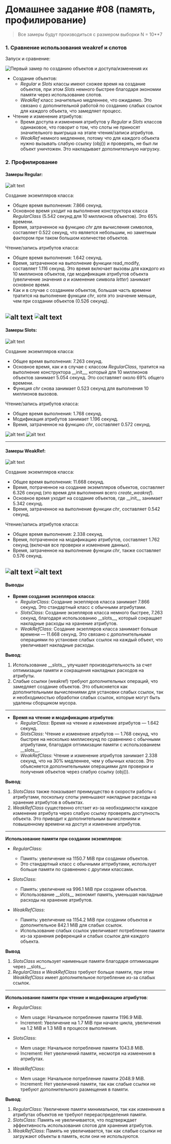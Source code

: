 # Домашнее задание #08 (память, профилирование)

> Все замеры будут производиться с размером выборки N = 10**7

### 1. Сравнение использования weakref и слотов
Запуск и сравнение:

![Первый замер по созданию объектов и доступа/изменения их](screenshots/benchmark.png)

- Создание объектов:
    - *Regular* и *Slots* классы имеют схожее время на создание объектов, при этом *Slots* немного быстрее благодаря экономии памяти через использование слотов.
    - *WeakRef* класс значительно медленнее, что ожидаемо. Это связано с дополнительной работой по созданию слабых ссылок для каждого объекта, что замедляет процесс.
- Чтение и изменение атрибутов:
    - Время доступа и изменения атрибутов у *Regular* и *Slots* классов одинаковое, что говорит о том, что слоты не приносят значительного выигрыша на этапе чтения/записи атрибутов.
    - *WeakRef* немного медленнее, потому что для каждого объекта нужно вызывать слабую ссылку (obj()) и проверять, не был ли объект уничтожен. Это накладывает дополнительную нагрузку.

### 2. Профилирование

#### Замеры Regular:

![alt text](screenshots/regular_cpu_profiling.png)

Создание экземпляров класса:
- Общее время выполнения: 7.866 секунд.
- Основное время уходит на выполнение конструктора класса *RegularClass* (5.542 секунд для 10 миллионов объектов). Это 65% времени.
- Время, затраченное на функцию *chr* для вычисления символов, составляет 0.522 секунд, что является небольшим, но заметным фактором при таком большом количестве объектов.

Чтение/запись атрибутов класса:
- Общее время выполнения: 1.642 секунд.
- Время, затраченное на выполнение функции read_modify, составляет 1.116 секунд. Это время включает вызовы для каждого из 10 миллионов объектов, где модификация атрибутов объекта (увеличение значения *a* и изменение символа *letter*) занимает основное время.
- Как и в случае с созданием объектов, большая часть времени тратится на выполнение функции *chr*, хотя это значение меньше, чем при создании объектов (0.526 секунд).

![alt text](screenshots/regular_memory_profile.png)
![alt text](screenshots/regular_memory_profile_read_write.png)
-----

#### Замеры Slots:

![alt text](screenshots/slots_cpu_profiling.png)

Создание экземпляров класса:
- Общее время выполнения: 7.263 секунд.
- Основное время, как и в случае с классом *RegularClass*, тратится на выполнение конструктора \_\_init\_\_, который для 10 миллионов объектов занимает 5.054 секунд. Это составляет около 69% общего времени.
- Функция *chr* снова занимает 0.523 секунд для выполнения 10 миллионов вызовов.

Чтение/запись атрибутов класса:
- Общее время выполнения: 1.768 секунд.
- Модификация атрибутов занимает 1.196 секунд.
- Время, затраченное на функцию *chr*, составляет 0.572 секунд.

![alt text](screenshots/slots_memory_profile.png)
![alt text](screenshots/slots_memory_profile_read_write.png)

-----

#### Замеры WeakRef:

![alt text](screenshots/weakref_cpu_profiling.png)

Создание экземпляров класса:
- Общее время выполнения: 11.668 секунд.
- Время, потраченное на создание экземпляров объектов, составляет 6.326 секунд (это время для выполнения всего *create_weakref*).
- Основное время уходит на создание объектов, где \_\_init\_\_ занимает 5.342 секунд.
- Время, затраченное на выполнение функции *chr*, составляет 0.542 секунд.

Чтение/запись атрибутов класса:
- Общее время выполнения: 2.338 секунд.
- Время, потраченное на модификацию атрибутов, составляет 1.762 секунд (включая все проверки и изменение данных).
- Время, затраченное на выполнение функции *chr*, также составляет 0.576 секунд.

![alt text](screenshots/weakref_memory_profile.png)
![alt text](screenshots/weakref_memory_profile_read_write.png)
-----

#### Выводы
- **Время создания экзепляров класса**:
    - *RegularClass*: Создание экзепляров класса занимает 7.866 секунд. Это стандартный класс с обычными атрибутами.
    - *SlotsClass*: Создание экзепляров класса немного быстрее, 7.263 секунд, благодаря использованию \_\_slots\_\_, который сокращает накладные расходы на хранение атрибутов.
    - *WeakRefClass*: Создание экзепляров класса занимает больше времени — 11.668 секунд. Это связано с дополнительными операциями по установке слабых ссылок на каждый объект, что увеличивает накладные расходы.

**Вывод**:
1. Использование \_\_slots\_\_ улучшает производительность за счет оптимизации памяти и сокращения накладных расходов на атрибуты.
2. Слабые ссылки (weakref) требуют дополнительных операций, что замедляет создание объектов. Это объясняется как дополнительными вычислениями для установки слабых ссылок, так и необходимостью обработки слабых ссылок, которые могут быть удалены сборщиком мусора.

---
- **Время на чтение и модификацию атрибутов**:
    - *RegularClass*: Время на чтение и изменение атрибутов — 1.642 секунд.
    - *SlotsClass*: Чтение и изменение атрибутов — 1.768 секунд, что быстрее на несколько миллисекунд по сравнению с обычными атрибутами, благодаря оптимизации памяти с использованием \_\_slots\_\_.
    - *WeakRefClass*: Чтение и изменение атрибутов занимает 2.338 секунд, что на 30% медленнее, чем у обычных классов. Это объясняется дополнительными операциями для проверки и получения объектов через слабую ссылку (obj()).

**Вывод**:
1. *SlotsClass* также показывает преимущество в скорости работы с атрибутами, поскольку слоты уменьшают накладные расходы на хранение атрибутов в объектах.
2. *WeakRefClass* существенно отстает из-за необходимости каждое изменение атрибута через слабую ссылку проверять доступность объекта. Это приводит к дополнительным вычислениям и повышенному времени на доступ и изменение атрибутов.

---

**Использование памяти при создании экземпляров**:
- *RegularClass*:
    - Память: увеличение на 1150.7 MiB при создании объектов.
    - Это стандартный класс с обычными аттрибутами, использует больше памяти по сравнению с другими классами.

- *SlotsClass*:
    - Память: увеличение на 996.1 MiB при создании объектов.
    - Использование \_\_slots\_\_ экономит память, уменьшая накладные расходы на хранение атрибутов.

- *WeakRefClass*:
    - Память: увеличение на 1154.2 MiB при создании объектов и дополнительное 842.1 MiB для слабых ссылок.
    - Использование слабых ссылок увеличивает потребление памяти из-за хранения референций и слабых ссылок для каждого объекта.

**Вывод**
1. *SlotsClass* использует наименьше памяти благодаря оптимизации через \_\_slots\_\_.
2. *RegularClass* и *WeakRefClass* требуют больше памяти, при этом *WeakRefClass* имеет дополнительное потребление из-за слабых ссылок.

---

**Использование памяти при чтение и модификацию атрибутов**:
- *RegularClass*:
    - Mem usage: Начальное потребление памяти 1196.9 MiB.
    - Increment: Увеличение на 1.7 MiB при начале цикла, увеличения на 1.2 MiB и 1.3 MiB в процессе выполнения.

- *SlotsClass*:
    - Mem usage: Начальное потребление памяти 1043.8 MiB.
    - Increment: Нет увеличений памяти, несмотря на изменения в атрибутах.

- *WeakRefClass*:
    - Mem usage: Начальное потребление памяти 2048.9 MiB.
    - Increment: Нет увеличений памяти, так как слабые ссылки не требуют дополнительного размещения в памяти.

**Вывод**:
1. *RegularClass*: Увеличение памяти минимальное, так как изменения в атрибутах объектов не требуют перераспределения памяти.
2. *SlotsClass*: Память не увеличивается, что подтверждает эффективность использования слотов для хранения атрибутов.
3. *WeakRefClass*: Память не увеличивается, так как слабые ссылки не загружают объекты в память, если они не используются.
